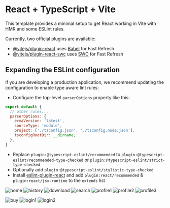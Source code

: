 # React + TypeScript + Vite

This template provides a minimal setup to get React working in Vite with HMR and some ESLint rules.

Currently, two official plugins are available:

- [@vitejs/plugin-react](https://github.com/vitejs/vite-plugin-react/blob/main/packages/plugin-react/README.md) uses [Babel](https://babeljs.io/) for Fast Refresh
- [@vitejs/plugin-react-swc](https://github.com/vitejs/vite-plugin-react-swc) uses [SWC](https://swc.rs/) for Fast Refresh

## Expanding the ESLint configuration

If you are developing a production application, we recommend updating the configuration to enable type aware lint rules:

- Configure the top-level `parserOptions` property like this:

```js
export default {
  // other rules...
  parserOptions: {
    ecmaVersion: 'latest',
    sourceType: 'module',
    project: ['./tsconfig.json', './tsconfig.node.json'],
    tsconfigRootDir: __dirname,
  },
}
```

- Replace `plugin:@typescript-eslint/recommended` to `plugin:@typescript-eslint/recommended-type-checked` or `plugin:@typescript-eslint/strict-type-checked`
- Optionally add `plugin:@typescript-eslint/stylistic-type-checked`
- Install [eslint-plugin-react](https://github.com/jsx-eslint/eslint-plugin-react) and add `plugin:react/recommended` & `plugin:react/jsx-runtime` to the `extends` list





![home](https://github.com/user-attachments/assets/f9ca8382-166a-4709-9739-13cb92765e84)
![history](https://github.com/user-attachments/assets/39e4a3c3-f4ca-41c6-901a-0b2b0baaed3e)
![download](https://github.com/user-attachments/assets/8bfe6ce4-9fc5-481f-9d7f-8c24d2c005ad)
![search](https://github.com/user-attachments/assets/e8cf43a2-284a-4549-b913-ac77d6483958)
![profile1](https://github.com/user-attachments/assets/1e46fe8f-bb97-4143-a9a3-6c6b2f3cd0fe)
![profile2](https://github.com/user-attachments/assets/37759266-e24c-4482-a7e0-9c9fbab7b65f)
![profile3](https://github.com/user-attachments/assets/da4adac3-502b-4741-a3dc-13586ca5b2f6)

![buy](https://github.com/user-attachments/assets/e6a55844-a4be-4fa1-8ade-0072e85606fa)
![login1](https://github.com/user-attachments/assets/5fadb348-c7dd-4d51-9ffe-75228c98515b)
![login2](https://github.com/user-attachments/assets/67afad6f-635f-4c30-a301-bd3fb6f7bb56)

